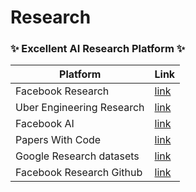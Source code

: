 # Research

### ✨ Excellent AI Research Platform ✨
| Platform | Link |
|-|-|
| Facebook Research | [link](https://research.fb.com/) |
| Uber Engineering Research | [link](https://eng.uber.com/research) |
| Facebook AI | [link](https://ai.facebook.com/) | 
| Papers With Code | [link](https://paperswithcode.com/) |
| Google Research datasets | [link](https://github.com/google-research-datasets/) |
| Facebook Research Github | [link](https://github.com/facebookresearch) |
